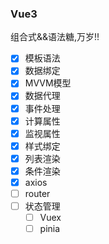 ### Vue3

组合式&&语法糖,万岁!!



- [x] 模板语法
- [x] 数据绑定
- [x] MVVM模型
- [x] 数据代理
- [x] 事件处理
- [x] 计算属性
- [x] 监视属性
- [x] 样式绑定
- [x] 列表渲染
- [x] 条件渲染
- [x] axios
- [ ] router
- [ ] 状态管理
	- [ ] Vuex
	- [ ] pinia
